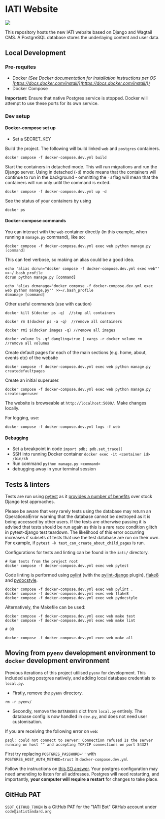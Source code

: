 # IATI Website

![](https://github.com/IATI/IATI-Standard-Website/workflows/CI/badge.svg)

This repository hosts the new IATI website based on Django and Wagtail CMS. A PostgreSQL database stores the underlaying content and user data.

## Local Development

### Pre-requites

- Docker _(See Docker documentation for installation instructions per OS [https://docs.docker.com/install/](https://docs.docker.com/install/))_
- Docker Compose

**Important:** Ensure that native Postgres service is stopped. Docker will attempt to use these ports for its own service.

### Dev setup

#### Docker-compose set up

- Set a SECRET_KEY

Build the project. The following will build linked `web` and `postgres` containers.

```
docker compose -f docker-compose.dev.yml build
```

Start the containers in detached mode. This will run migrations and run the Django server. Using in detached (`-d`) mode means that the containers will continue to run in the background - ommitting the `-d` flag will mean that the containers will run only until the command is exited.

```
docker compose -f docker-compose.dev.yml up -d
```

See the status of your containers by using

```
docker ps
```

#### Docker-compose commands

You can interact with the `web` container directly (in this example, when running a `manage.py` command), like so:

```
docker compose -f docker-compose.dev.yml exec web python manage.py [command]
```

This can feel verbose, so making an alias could be a good idea.

```
echo 'alias dcrun="docker compose -f docker-compose.dev.yml exec web"' >>~/.bash_profile
dcrun python manage.py [command]

echo 'alias dcmanage="docker compose -f docker-compose.dev.yml exec web python manage.py"' >>~/.bash_profile
dcmanage [command]
```

Other useful commands (use with caution)

```
docker kill $(docker ps -q)  //stop all containers

docker rm $(docker ps -a -q)  //remove all containers

docker rmi $(docker images -q) //remove all images

docker volume ls -qf dangling=true | xargs -r docker volume rm  //remove all volumes

```

Create default pages for each of the main sections (e.g. home, about, events etc) of the website

```
docker compose -f docker-compose.dev.yml exec web python manage.py createdefaultpages
```

Create an initial superuser.

```
docker compose -f docker-compose.dev.yml exec web python manage.py createsuperuser
```

The website is browseable at `http://localhost:5000/`. Make changes locally.

For logging, use:

```
docker compose -f docker-compose.dev.yml logs -f web
```

#### Debugging

- Set a breakpoint in code `import pdb; pdb.set_trace()`
- SSH into running Docker container `docker exec -it <container id> /bin/sh`
- Run command `python manage.py <command>`
- debugging away in your terminal session

## Tests & linters

Tests are run using [pytest](https://pytest.org/) as it [provides a number of benefits](https://pytest-django.readthedocs.io/en/latest/#why-would-i-use-this-instead-of-django-s-manage-py-test-command) over stock Django test approaches.

Please be aware that very rarely tests using the database may return an OperationalError warning that the database cannot be destroyed as it is being accessed by other users. If the tests are otherwise passing it is advised that tests should be run again as this is a rare race condition glitch in pytest-django test teardown. The likelihood of this error occurring increases if subsets of tests that use the test database are run on their own. For example, if `pytest -k test_can_create_about_child_pages` is run.

Configurations for tests and linting can be found in the `iati/` directory.

```
# Run tests from the project root
docker compose -f docker-compose.dev.yml exec web pytest
```

Code linting is performed using [pylint](https://github.com/PyCQA/pylint) (with the [pylint-django](https://github.com/PyCQA/pylint-django) plugin), [flake8](http://flake8.pycqa.org) and [pydocstyle](http://www.pydocstyle.org).

```
docker compose -f docker-compose.dev.yml exec web pylint .
docker compose -f docker-compose.dev.yml exec web flake8
docker compose -f docker-compose.dev.yml exec web pydocstyle
```

Alternatively, the Makefile can be used:

```
docker compose -f docker-compose.dev.yml exec web make test
docker compose -f docker-compose.dev.yml exec web make lint

# OR

docker compose -f docker-compose.dev.yml exec web make all
```

## Moving from `pyenv` development environment to `docker` development environment

Previous iterations of this project utilised `pyenv` for development. This included using postgres natively, and adding local database credentials to `local.py`.

- Firstly, remove the `pyenv` directory.

```
rm -r pyenv/
```

- Secondly, remove the `DATABASES` dict from `local.py` entirely. The database config is now handled in `dev.py`, and does not need user customisation.

If you are receiving the following error on `web`:

```
psql: could not connect to server: Connection refused Is the server running on host "" and accepting TCP/IP connections on port 5432?
```

First try replacing `POSTGRES_PASSWORD=''` with `POSTGRES_HOST_AUTH_METHOD=trust` in `docker-compose.dev.yml`

Follow the instructions on [this SO answer](https://stackoverflow.com/a/41161674). Your postgres configuration may need amending to listen for all addresses. Postgres will need restarting, and importantly, **your computer will require a restart** for changes to take place.


## GitHub PAT

`SSOT_GITHUB_TOKEN` is a GitHub PAT for the "IATI Bot" GitHub account under `code@iatistandard.org`
